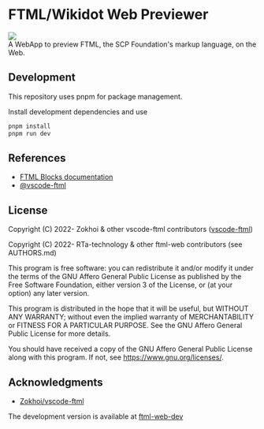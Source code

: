 # FTML/Wikidot Web Previewer
![](https://img.shields.io/github/workflow/status/RTa-scp/ftml-web/deploy?style=flat-square)  
A WebApp to preview FTML, the SCP Foundation's markup language, on the Web.

## Development

This repository uses pnpm for package management.

Install development dependencies and use
```bash
pnpm install
pnpm run dev
```

## References

* [FTML Blocks documentation](https://github.com/scpwiki/wikijump/blob/develop/ftml/docs/Blocks.md)
* [@vscode-ftml](https://www.npmjs.com/package/@vscode-ftml/ftml-wasm)

## License
Copyright (C) 2022- Zokhoi & other vscode-ftml contributors ([vscode-ftml](https://github.com/Zokhoi/vscode-ftml))

Copyright (C) 2022- RTa-technology & other ftml-web contributors (see AUTHORS.md)

This program is free software: you can redistribute it and/or modify it under the terms of the GNU Affero General Public License as published by the Free Software Foundation, either version 3 of the License, or (at your option) any later version.

This program is distributed in the hope that it will be useful, but WITHOUT ANY WARRANTY; without even the implied warranty of MERCHANTABILITY or FITNESS FOR A PARTICULAR PURPOSE. See the GNU Affero General Public License for more details.

You should have received a copy of the GNU Affero General Public License along with this program. If not, see https://www.gnu.org/licenses/.


## Acknowledgments 
* [Zokhoi/vscode-ftml](https://github.com/Zokhoi/vscode-ftml)


The development version is available at [ftml-web-dev](https://github.com/RTa-scp/ftml-web-dev)

